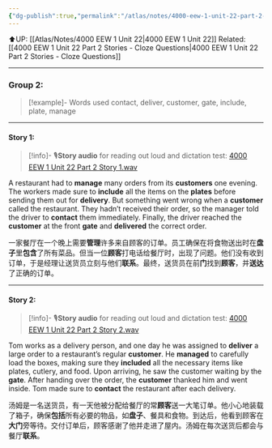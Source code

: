 ```yaml
---
{"dg-publish":true,"permalink":"/atlas/notes/4000-eew-1-unit-22-part-2-stories/"}
---
```


⬆️UP: [[Atlas/Notes/4000 EEW 1 Unit 22\|4000 EEW 1 Unit 22]]
Related: [[4000 EEW 1 Unit 22 Part 2 Stories - Cloze Questions\|4000 EEW 1 Unit 22 Part 2 Stories - Cloze Questions]]

---

### Group 2:

> [!example]- Words used
> contact, deliver, customer, gate, include, plate, manage

---
#### Story 1:

> [!info]- 🎙️**Story audio** for reading out loud and dictation test: [4000 EEW 1 Unit 22 Part 2 Story 1.wav]()

A restaurant had to **manage** many orders from its **customers** one evening. The workers made sure to **include** all the items on the **plates** before sending them out for **delivery**. But something went wrong when a **customer** called the restaurant. They hadn’t received their order, so the manager told the driver to **contact** them immediately. Finally, the driver reached the **customer** at the front **gate** and **delivered** the correct order.

一家餐厅在一个晚上需要**管理**许多来自顾客的订单。员工确保在将食物送出时在**盘子**里**包含**了所有菜品。但当一位**顾客**打电话给餐厅时，出现了问题。他们没有收到订单，于是经理让送货员立刻与他们**联系**。最终，送货员在前**门**找到**顾客**，并**送达**了正确的订单。


---
#### Story 2:

> [!info]- 🎙️**Story audio** for reading out loud and dictation test: [4000 EEW 1 Unit 22 Part 2 Story 2.wav]()

Tom works as a delivery person, and one day he was assigned to **deliver** a large order to a restaurant’s regular **customer**. He **managed** to carefully load the boxes, making sure they **included** all the necessary items like plates, cutlery, and food. Upon arriving, he saw the customer waiting by the **gate**. After handing over the order, the **customer** thanked him and went inside. Tom made sure to **contact** the restaurant after each delivery.

汤姆是一名送货员，有一天他被分配给餐厅的常**顾客**送一大笔订单。他小心地装载了箱子，确保**包括**所有必要的物品，如**盘子**、餐具和食物。到达后，他看到顾客在**大门**旁等待。交付订单后，顾客感谢了他并走进了屋内。汤姆在每次送货后都会与餐厅**联系**。